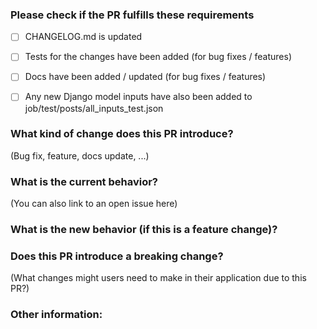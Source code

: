 ### Please check if the PR fulfills these requirements
- [ ] CHANGELOG.md is updated
- [ ] Tests for the changes have been added (for bug fixes / features)
- [ ] Docs have been added / updated (for bug fixes / features)
- [ ] Any new Django model inputs have also been added to job/test/posts/all_inputs_test.json


### What kind of change does this PR introduce?
(Bug fix, feature, docs update, ...)



### What is the current behavior?
(You can also link to an open issue here)



### What is the new behavior (if this is a feature change)?



### Does this PR introduce a breaking change?
(What changes might users need to make in their application due to this PR?)



### Other information:
